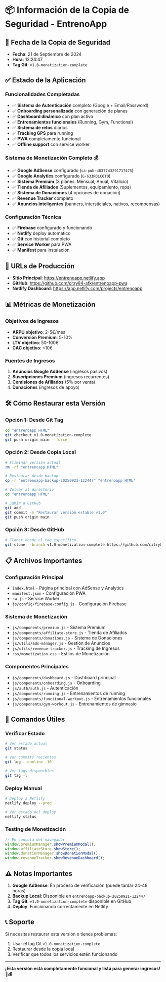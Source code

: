 # 📦 Información de la Copia de Seguridad - EntrenoApp

## 📅 **Fecha de la Copia de Seguridad**
- **Fecha**: 21 de Septiembre de 2024
- **Hora**: 12:24:47
- **Tag Git**: `v1.0-monetization-complete`

## ✅ **Estado de la Aplicación**

### **Funcionalidades Completadas**
- ✅ **Sistema de Autenticación** completo (Google + Email/Password)
- ✅ **Onboarding personalizado** con generación de planes
- ✅ **Dashboard dinámico** con plan activo
- ✅ **Entrenamientos funcionales** (Running, Gym, Functional)
- ✅ **Sistema de retos** diarios
- ✅ **Tracking GPS** para running
- ✅ **PWA** completamente funcional
- ✅ **Offline support** con service worker

### **Sistema de Monetización Completo** 💰
- ✅ **Google AdSense** configurado (`ca-pub-4837743291717475`)
- ✅ **Google Analytics** configurado (`G-633RQLC6T0`)
- ✅ **Sistema Premium** (3 planes: Mensual, Anual, Vitalicio)
- ✅ **Tienda de Afiliados** (Suplementos, equipamiento, ropa)
- ✅ **Sistema de Donaciones** (4 opciones de donación)
- ✅ **Revenue Tracker** completo
- ✅ **Anuncios inteligentes** (banners, intersticiales, nativos, recompensas)

### **Configuración Técnica**
- ✅ **Firebase** configurado y funcionando
- ✅ **Netlify** deploy automático
- ✅ **Git** con historial completo
- ✅ **Service Worker** para PWA
- ✅ **Manifest** para instalación

## 🚀 **URLs de Producción**
- **Sitio Principal**: https://entrenoapp.netlify.app
- **GitHub**: https://github.com/citry84-afk/entrenoapp-pwa
- **Netlify Dashboard**: https://app.netlify.com/projects/entrenoapp

## 📊 **Métricas de Monetización**

### **Objetivos de Ingresos**
- **ARPU objetivo**: 2-5€/mes
- **Conversión Premium**: 5-10%
- **LTV objetivo**: 50-100€
- **CAC objetivo**: <10€

### **Fuentes de Ingresos**
1. **Anuncios Google AdSense** (ingresos pasivos)
2. **Suscripciones Premium** (ingresos recurrentes)
3. **Comisiones de Afiliados** (5% por venta)
4. **Donaciones** (ingresos de apoyo)

## 🛠️ **Cómo Restaurar esta Versión**

### **Opción 1: Desde Git Tag**
```bash
cd "entrenoapp HTML"
git checkout v1.0-monetization-complete
git push origin main --force
```

### **Opción 2: Desde Copia Local**
```bash
# Eliminar versión actual
rm -rf "entrenoapp HTML"

# Restaurar desde backup
cp -r "entrenoapp-backup-20250921-122447" "entrenoapp HTML"

# Volver al directorio
cd "entrenoapp HTML"

# Subir a GitHub
git add .
git commit -m "Restaurar versión estable v1.0"
git push origin main
```

### **Opción 3: Desde GitHub**
```bash
# Clonar desde el tag específico
git clone --branch v1.0-monetization-complete https://github.com/citry84-afk/entrenoapp-pwa.git entrenoapp-restored
```

## 📋 **Archivos Importantes**

### **Configuración Principal**
- `index.html` - Página principal con AdSense y Analytics
- `manifest.json` - Configuración PWA
- `sw.js` - Service Worker
- `js/config/firebase-config.js` - Configuración Firebase

### **Sistema de Monetización**
- `js/components/premium.js` - Sistema Premium
- `js/components/affiliate-store.js` - Tienda de Afiliados
- `js/components/donations.js` - Sistema de Donaciones
- `js/utils/ads-manager.js` - Gestión de Anuncios
- `js/utils/revenue-tracker.js` - Tracking de Ingresos
- `css/monetization.css` - Estilos de Monetización

### **Componentes Principales**
- `js/components/dashboard.js` - Dashboard principal
- `js/components/onboarding.js` - Onboarding
- `js/auth/auth.js` - Autenticación
- `js/components/running.js` - Entrenamientos de running
- `js/components/functional-workout.js` - Entrenamientos funcionales
- `js/components/gym-workout.js` - Entrenamientos de gimnasio

## 🔧 **Comandos Útiles**

### **Verificar Estado**
```bash
# Ver estado actual
git status

# Ver commits recientes
git log --oneline -10

# Ver tags disponibles
git tag -l
```

### **Deploy Manual**
```bash
# Deploy a Netlify
netlify deploy --prod

# Ver estado del deploy
netlify status
```

### **Testing de Monetización**
```javascript
// En consola del navegador
window.premiumManager.showPremiumModal();
window.affiliateStore.showStore();
window.donationManager.showDonationModal();
window.revenueTracker.showRevenueDashboard();
```

## ⚠️ **Notas Importantes**

1. **Google AdSense**: En proceso de verificación (puede tardar 24-48 horas)
2. **Backup Local**: Disponible en `entrenoapp-backup-20250921-122447`
3. **Tag Git**: `v1.0-monetization-complete` disponible en GitHub
4. **Deploy**: Funcionando correctamente en Netlify

## 📞 **Soporte**

Si necesitas restaurar esta versión o tienes problemas:
1. Usar el tag Git `v1.0-monetization-complete`
2. Restaurar desde la copia local
3. Verificar que todos los servicios estén funcionando

---

**¡Esta versión está completamente funcional y lista para generar ingresos! 🚀💰**
